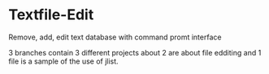# Textfile-Edit
Remove, add, edit text database with command promt interface

3 branches contain 3 different projects about 2 are about file edditing and 1 file is a sample of the use of jlist.
